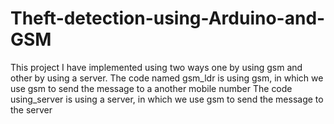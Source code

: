 # Theft-detection-using-Arduino-and-GSM

This project I have implemented using two ways one by using gsm and other by using a server.
The code named gsm_ldr is using gsm, in which we use gsm to send the message to a another mobile number
The code using_server is using a server, in which we use gsm to send the message to the server
